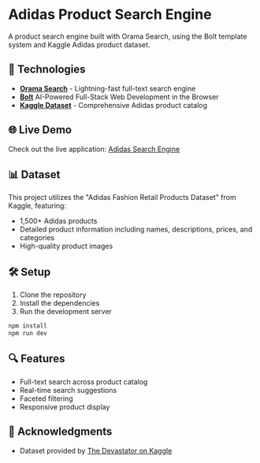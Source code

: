 # Adidas Product Search Engine

A product search engine built with Orama Search, using the Bolt template system and Kaggle Adidas product dataset.

## 🚀 Technologies

- **[Orama Search](https://orama.com/)** - Lightning-fast full-text search engine
- **[Bolt](https://bolt.new/)** AI-Powered Full-Stack Web Development in the Browser
- **[Kaggle Dataset](https://www.kaggle.com/datasets/thedevastator/adidas-fashion-retail-products-dataset-9300-prod)** - Comprehensive Adidas product catalog

## 🌐 Live Demo

Check out the live application: [Adidas Search Engine](https://ecommerce-orama-hav5qm5ro-aileenvls-projects.vercel.app/)

## 📊 Dataset

This project utilizes the "Adidas Fashion Retail Products Dataset" from Kaggle, featuring:
- 1,500+ Adidas products
- Detailed product information including names, descriptions, prices, and categories
- High-quality product images

## 🛠️ Setup

1. Clone the repository 
2. Install the dependencies
3. Run the development server

```bash
npm install
npm run dev
```

## 🔍 Features

- Full-text search across product catalog
- Real-time search suggestions
- Faceted filtering
- Responsive product display


## 🙏 Acknowledgments

- Dataset provided by [The Devastator on Kaggle](https://www.kaggle.com/datasets/thedevastator/adidas-fashion-retail-products-dataset-9300-prod)

